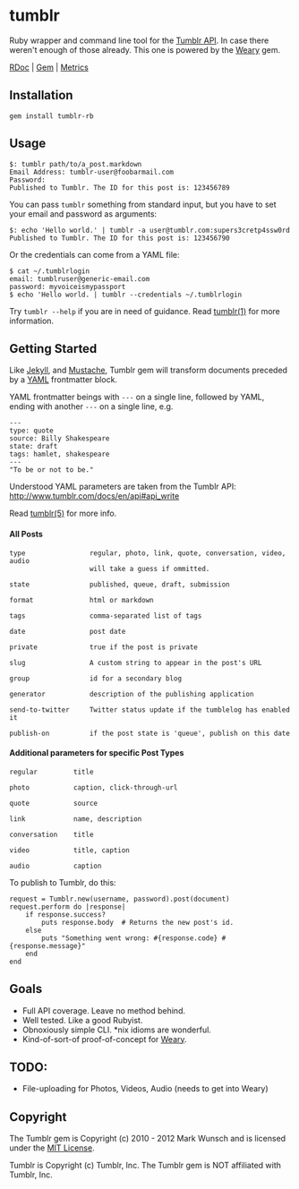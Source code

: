 # tumblr

Ruby wrapper and command line tool for the [Tumblr API](http://www.tumblr.com/docs/en/api). In case there weren't enough of those already. This one is powered by the [Weary](http://github.com/mwunsch/weary) gem.

[RDoc](http://rdoc.info/projects/mwunsch/tumblr) | [Gem](http://rubygems.org/gems/tumblr-rb) | [Metrics](http://getcaliper.com/caliper/project?repo=git%3A%2F%2Fgithub.com%2Fmwunsch%2Ftumblr.git)

## Installation

	gem install tumblr-rb
	
## Usage

	$: tumblr path/to/a_post.markdown
	Email Address: tumblr-user@foobarmail.com
	Password:	
	Published to Tumblr. The ID for this post is: 123456789
	
You can pass `tumblr` something from standard input, but you have to set your email and password as arguments:

	$: echo 'Hello world.' | tumblr -a user@tumblr.com:supers3cretp4ssw0rd
	Published to Tumblr. The ID for this post is: 123456790
	
Or the credentials can come from a YAML file:

	$ cat ~/.tumblrlogin
	email: tumblruser@generic-email.com
	password: myvoiceismypassport
	$ echo 'Hello world. | tumblr --credentials ~/.tumblrlogin
	
Try `tumblr --help` if you are in need of guidance. Read [tumblr(1)](http://mwunsch.github.com/tumblr/tumblr.1.html) for more information.

## Getting Started

Like [Jekyll](http://tom.preston-werner.com/jekyll/), and [Mustache](http://defunkt.github.com/mustache/), Tumblr gem will transform documents preceded by a [YAML](http://www.yaml.org/) frontmatter block.

YAML frontmatter beings with `---` on a single line, followed by YAML, ending with another `---` on a single line, e.g.

	---
	type: quote
	source: Billy Shakespeare
	state: draft
	tags: hamlet, shakespeare
	---
	"To be or not to be."
	
Understood YAML parameters are taken from the Tumblr API: http://www.tumblr.com/docs/en/api#api_write

Read [tumblr(5)](http://mwunsch.github.com/tumblr/tumblr.5.html) for more info.

#### All Posts

	type				regular, photo, link, quote, conversation, video, audio
						will take a guess if ommitted.
			
	state				published, queue, draft, submission
	
	format				html or markdown
	
	tags				comma-separated list of tags
	
	date    			post date
	
	private				true if the post is private
	
	slug				A custom string to appear in the post's URL
	
	group				id for a secondary blog
	
	generator			description of the publishing application
	
	send-to-twitter		Twitter status update if the tumblelog has enabled it
	
	publish-on			if the post state is 'queue', publish on this date
	
#### Additional parameters for specific Post Types

	regular			title
	
	photo			caption, click-through-url
	
	quote			source
	
	link			name, description
	
	conversation	title
	
	video			title, caption
	
	audio			caption
	
To publish to Tumblr, do this:

	request = Tumblr.new(username, password).post(document)
	request.perform do |response|
		if response.success?
			puts response.body 	# Returns the new post's id.
		else
			puts "Something went wrong: #{response.code} #{response.message}"
		end
	end

## Goals

+ Full API coverage. Leave no method behind.
+ Well tested. Like a good Rubyist.
+ Obnoxiously simple CLI. *nix idioms are wonderful.
+ Kind-of-sort-of proof-of-concept for [Weary](http://github.com/mwunsch/weary).

## TODO:

+ File-uploading for Photos, Videos, Audio (needs to get into Weary)

## Copyright

The Tumblr gem is Copyright (c) 2010 - 2012 Mark Wunsch and is licensed under the [MIT License](http://creativecommons.org/licenses/MIT/). 

Tumblr is Copyright (c) Tumblr, Inc. The Tumblr gem is NOT affiliated with Tumblr, Inc.
